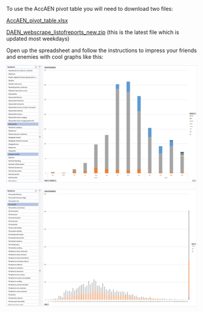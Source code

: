 To use the AccAEN pivot table you will need to download two files:

[AccAEN_pivot_table.xlsx](https://github.com/AccAEN/AccessibleAdverseEventNotification/raw/main/data/AccAEN_pivot_table.xlsx)

[DAEN_webscrape_listofreports_new.zip](https://github.com/AccAEN/AccessibleAdverseEventNotification/raw/main/data/DAEN_webscrape_listofreports_new.zip) (this is the latest file which is updated most weekdays)

Open up the spreadsheet and follow the instructions to impress your friends and enemies with cool graphs like this:

![AccAEN_pivot_table_eg01](../graphs/AccAEN_pivot_table_eg01.png)

![AccAEN_pivot_table_eg02](../graphs/AccAEN_pivot_table_eg02.png)
